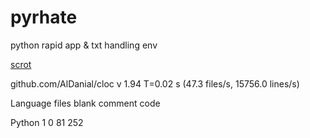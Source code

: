 # pyrhate
python rapid app &amp; txt handling env

[scrot](https://www.github.com/hardkorebob/pyrhate/2023-10-29-030505_1920x1080_scrot.png)

github.com/AlDanial/cloc v 1.94  T=0.02 s (47.3 files/s, 15756.0 lines/s)


Language                     files          blank        comment           code


Python                           1              0             81            252


